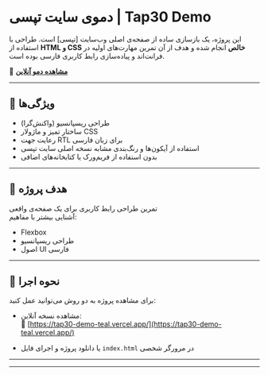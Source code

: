 # دموی سایت تپسی | Tap30 Demo

این پروژه، یک بازسازی ساده از صفحه‌ی اصلی وب‌سایت [تپسی] است. طراحی با استفاده از **HTML و CSS خالص** انجام شده و هدف از آن تمرین مهارت‌های اولیه در فرانت‌اند و پیاده‌سازی رابط کاربری فارسی بوده است.

🎯 **[مشاهده دمو آنلاین](https://tap30-demo-teal.vercel.app/)**

---

## 📌 ویژگی‌ها

- طراحی ریسپانسیو (واکنش‌گرا)
- ساختار تمیز و ماژولار CSS
- رعایت جهت RTL برای زبان فارسی
- استفاده از آیکون‌ها و رنگ‌بندی مشابه نسخه اصلی سایت تپسی
- بدون استفاده از فریم‌ورک یا کتابخانه‌های اضافی

---

## 🧠 هدف پروژه

تمرین طراحی رابط کاربری برای یک صفحه‌ی واقعی  
آشنایی بیشتر با مفاهیم:
- Flexbox
- طراحی ریسپانسیو
- اصول UI فارسی

---

## 🚀 نحوه اجرا

برای مشاهده پروژه به دو روش می‌توانید عمل کنید:

- مشاهده نسخه آنلاین:  
  🔗 [https://tap30-demo-teal.vercel.app/](https://tap30-demo-teal.vercel.app/)

- یا دانلود پروژه و اجرای فایل `index.html` در مرورگر شخصی

---

---


